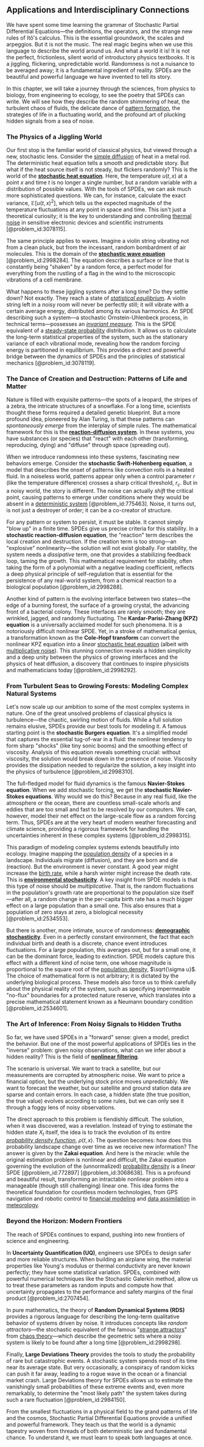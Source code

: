 ## Applications and Interdisciplinary Connections

We have spent some time learning the grammar of Stochastic Partial Differential Equations—the definitions, the operators, and the strange new rules of Itô's calculus. This is the essential groundwork, the scales and arpeggios. But it is not the music. The real magic begins when we use this language to describe the world around us. And what a world it is! It is not the perfect, frictionless, silent world of introductory physics textbooks. It is a jiggling, flickering, unpredictable world. Randomness is not a nuisance to be averaged away; it is a fundamental ingredient of reality. SPDEs are the beautiful and powerful language we have invented to tell its story.

In this chapter, we will take a journey through the sciences, from physics to biology, from engineering to ecology, to see the poetry that SPDEs can write. We will see how they describe the random shimmering of heat, the turbulent chaos of fluids, the delicate dance of [pattern formation](@article_id:139504), the strategies of life in a fluctuating world, and the profound art of plucking hidden signals from a sea of noise.

### The Physics of a Jiggling World

Our first stop is the familiar world of classical physics, but viewed through a new, stochastic lens. Consider the [simple diffusion](@article_id:145221) of heat in a metal rod. The deterministic heat equation tells a smooth and predictable story. But what if the heat source itself is not steady, but flickers randomly? This is the world of the **[stochastic heat equation](@article_id:163298)**. Here, the temperature $u(t,x)$ at a point $x$ and time $t$ is no longer a single number, but a random variable with a distribution of possible values. With the tools of SPDEs, we can ask much more sophisticated questions. We can, for instance, calculate the exact variance, $\mathbb{E}[u(t,x)^2]$, which tells us the expected magnitude of the temperature fluctuations at any point in space and time. This isn't just a theoretical curiosity; it is the key to understanding and controlling [thermal noise](@article_id:138699) in sensitive electronic devices and scientific instruments [@problem_id:3078115].

The same principle applies to waves. Imagine a violin string vibrating not from a clean pluck, but from the incessant, random bombardment of air molecules. This is the domain of the **[stochastic wave equation](@article_id:203192)** [@problem_id:2998284]. The equation describes a surface or line that is constantly being "shaken" by a random force, a perfect model for everything from the rustling of a flag in the wind to the microscopic vibrations of a cell membrane.

What happens to these jiggling systems after a long time? Do they settle down? Not exactly. They reach a state of *[statistical equilibrium](@article_id:186083)*. A violin string left in a noisy room will never be perfectly still; it will vibrate with a certain average energy, distributed among its various harmonics. An SPDE describing such a system—a stochastic Ornstein-Uhlenbeck process, in technical terms—possesses an *[invariant measure](@article_id:157876)*. This is the SPDE equivalent of a [steady-state probability](@article_id:276464) distribution. It allows us to calculate the long-term statistical properties of the system, such as the stationary variance of each vibrational mode, revealing how the random forcing energy is partitioned in equilibrium. This provides a direct and powerful bridge between the dynamics of SPDEs and the principles of statistical mechanics [@problem_id:3078119].

### The Dance of Creation and Destruction: Patterns of Life and Matter

Nature is filled with exquisite patterns—the spots of a leopard, the stripes of a zebra, the intricate structures of a snowflake. For a long time, scientists thought these forms required a detailed genetic blueprint. But a more profound idea, pioneered by Alan Turing, is that these patterns can *spontaneously emerge* from the interplay of simple rules. The mathematical framework for this is the **[reaction-diffusion system](@article_id:155480)**. In these systems, you have substances (or species) that "react" with each other (transforming, reproducing, dying) and "diffuse" through space (spreading out).

When we introduce randomness into these systems, fascinating new behaviors emerge. Consider the **stochastic Swift-Hohenberg equation**, a model that describes the onset of patterns like convection rolls in a heated fluid. In a noiseless world, patterns appear only when a control parameter $r$ (like the temperature difference) crosses a sharp critical threshold, $r_c$. But in a noisy world, the story is different. The noise can actually *shift* the critical point, causing patterns to emerge under conditions where they would be absent in a [deterministic system](@article_id:174064) [@problem_id:775463]. Noise, it turns out, is not just a destroyer of order; it can be a co-creator of structure.

For any pattern or system to persist, it must be stable. It cannot simply "blow up" in a finite time. SPDEs give us precise criteria for this stability. In a **stochastic reaction-diffusion equation**, the "reaction" term describes the local creation and destruction. If the creation term is too strong—an "explosive" nonlinearity—the solution will not exist globally. For stability, the system needs a *dissipative* term, one that provides a stabilizing feedback loop, taming the growth. This mathematical requirement for stability, often taking the form of a polynomial with a negative leading coefficient, reflects a deep physical principle of self-regulation that is essential for the persistence of any real-world system, from a chemical reaction to a biological population [@problem_id:2998288].

Another kind of pattern is the evolving interface between two states—the edge of a burning forest, the surface of a growing crystal, the advancing front of a bacterial colony. These interfaces are rarely smooth; they are wrinkled, jagged, and randomly fluctuating. The **Kardar-Parisi-Zhang (KPZ) equation** is a universally acclaimed model for such phenomena. It is a notoriously difficult nonlinear SPDE. Yet, in a stroke of mathematical genius, a transformation known as the **Cole-Hopf transform** can convert the nonlinear KPZ equation into a *linear* [stochastic heat equation](@article_id:163298) (albeit with [multiplicative noise](@article_id:260969)). This stunning connection reveals a hidden simplicity and a deep unity between the physics of growing interfaces and the physics of heat diffusion, a discovery that continues to inspire physicists and mathematicians today [@problem_id:2998292].

### From Turbulent Seas to Growing Forests: Modeling Complex Natural Systems

Let's now scale up our ambition to some of the most complex systems in nature. One of the great unsolved problems of classical physics is turbulence—the chaotic, swirling motion of fluids. While a full solution remains elusive, SPDEs provide our best tools for modeling it. A famous starting point is the **stochastic Burgers equation**. It's a simplified model that captures the essential tug-of-war in a fluid: the nonlinear tendency to form sharp "shocks" (like tiny sonic booms) and the smoothing effect of viscosity. Analysis of this equation reveals something crucial: without viscosity, the solution would break down in the presence of noise. Viscosity provides the dissipation needed to regularize the solution, a key insight into the physics of turbulence [@problem_id:2998310].

The full-fledged model for fluid dynamics is the famous **Navier-Stokes equation**. When we add stochastic forcing, we get the **stochastic Navier-Stokes equations**. Why would we do this? Because in any real fluid, like the atmosphere or the ocean, there are countless small-scale whorls and eddies that are too small and fast to be resolved by our computers. We can, however, model their net effect on the large-scale flow as a random forcing term. Thus, SPDEs are at the very heart of modern weather forecasting and climate science, providing a rigorous framework for handling the uncertainties inherent in these complex systems [@problem_id:2998315].

This paradigm of modeling complex systems extends beautifully into ecology. Imagine mapping the [population density](@article_id:138403) of a species in a landscape. Individuals migrate (diffusion), and they are born and die (reaction). But the environment is never constant. A good year might increase the [birth rate](@article_id:203164), while a harsh winter might increase the death rate. This is **[environmental stochasticity](@article_id:143658)**. A key insight from SPDE models is that this type of noise should be *multiplicative*. That is, the random fluctuations in the population's growth rate are proportional to the population size itself—after all, a random change in the per-capita birth rate has a much bigger effect on a large population than a small one. This also ensures that a population of zero stays at zero, a biological necessity [@problem_id:2534553].

But there is another, more intimate, source of randomness: **[demographic stochasticity](@article_id:146042)**. Even in a perfectly constant environment, the fact that each individual birth and death is a discrete, chance event introduces fluctuations. For a large population, this averages out, but for a small one, it can be the dominant force, leading to extinction. SPDE models capture this effect with a different kind of noise term, one whose magnitude is proportional to the square root of the [population density](@article_id:138403), $\sqrt{\sigma u}$. The choice of mathematical form is not arbitrary; it is dictated by the underlying biological process. These models also force us to think carefully about the physical reality of the system, such as specifying impermeable "no-flux" boundaries for a protected nature reserve, which translates into a precise mathematical statement known as a Neumann boundary condition [@problem_id:2534601].

### The Art of Inference: From Noisy Signals to Hidden Truths

So far, we have used SPDEs in a "forward" sense: given a model, predict the behavior. But one of the most powerful applications of SPDEs lies in the "inverse" problem: given noisy observations, what can we infer about a hidden reality? This is the field of **[nonlinear filtering](@article_id:200514)**.

The scenario is universal. We want to track a satellite, but our measurements are corrupted by atmospheric noise. We want to price a financial option, but the underlying stock price moves unpredictably. We want to forecast the weather, but our satellite and ground station data are sparse and contain errors. In each case, a hidden state (the true position, the true value) evolves according to some rules, but we can only see it through a foggy lens of noisy observations.

The direct approach to this problem is fiendishly difficult. The solution, when it was discovered, was a revelation. Instead of trying to estimate the hidden state $X_t$ itself, the idea is to track the evolution of its entire *[probability density function](@article_id:140116)*, $\rho(t,x)$. The question becomes: how does this probability landscape change over time as we receive new information? The answer is given by the **Zakai equation**. And here is the miracle: while the original estimation problem is nonlinear and difficult, the Zakai equation governing the evolution of the (unnormalized) [probability density](@article_id:143372) is a *linear* SPDE [@problem_id:772897] [@problem_id:3068638]. This is a profound and beautiful result, transforming an intractable nonlinear problem into a manageable (though still challenging) linear one. This idea forms the theoretical foundation for countless modern technologies, from GPS navigation and robotic control to [financial modeling](@article_id:144827) and [data assimilation](@article_id:153053) in [meteorology](@article_id:263537).

### Beyond the Horizon: Modern Frontiers

The reach of SPDEs continues to expand, pushing into new frontiers of science and engineering.

In **Uncertainty Quantification (UQ)**, engineers use SPDEs to design safer and more reliable structures. When building an airplane wing, the material properties like Young's modulus or thermal conductivity are never known perfectly; they have some statistical variation. SPDEs, combined with powerful numerical techniques like the Stochastic Galerkin method, allow us to treat these parameters as random inputs and compute how that uncertainty propagates to the performance and safety margins of the final product [@problem_id:2707454].

In pure mathematics, the theory of **Random Dynamical Systems (RDS)** provides a rigorous language for describing the long-term qualitative behavior of systems driven by noise. It introduces concepts like *random attractors*—the stochastic equivalent of the famous "[strange attractors](@article_id:142008)" from [chaos theory](@article_id:141520)—which describe the geometric sets where a noisy system is likely to be found after a long time [@problem_id:2998298].

Finally, **Large Deviations Theory** provides the tools to study the probability of rare but catastrophic events. A stochastic system spends most of its time near its average state. But very occasionally, a conspiracy of random kicks can push it far away, leading to a rogue wave in the ocean or a financial market crash. Large Deviations theory for SPDEs allows us to estimate the vanishingly small probabilities of these extreme events and, even more remarkably, to determine the "most likely path" the system takes during such a rare fluctuation [@problem_id:2984150].

From the smallest fluctuations in a physical field to the grand patterns of life and the cosmos, Stochastic Partial Differential Equations provide a unified and powerful framework. They teach us that the world is a dynamic tapestry woven from threads of both deterministic law and fundamental chance. To understand it, we must learn to speak both languages at once.